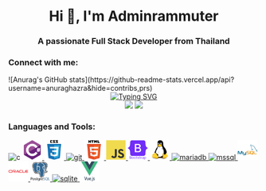 <h1 align="center">Hi 👋, I'm Adminrammuter</h1>
<h3 align="center">A passionate Full Stack Developer from Thailand</h3>

<h3 align="left">Connect with me:</h3>
<p align="left">
</p>
![Anurag's GitHub stats](https://github-readme-stats.vercel.app/api?username=anuraghazra&hide=contribs,prs)

<!-- Dynamic Text -->
<div align="center">
    <a href="https://git.io/typing-svg">
        <img src="https://readme-typing-svg.demolab.com?font=JetBrains+Mono&weight=600&size=32&duration=3000&pause=1000&color=ff3300&center=true&vCenter=true&width=500&lines=I'm+Adminrammuter;Delphi+Expert;" alt="Typing SVG" />
    </a>
</div>

<!-- GitHub Stats Section -->
<div align="center">
    <img height="180em" src="https://github-readme-stats.vercel.app/api?username=BitmasterXor&show_icons=true&theme=dark&include_all_commits=true&count_private=true&hide_border=true&title_color=2ef847&icon_color=2ef847&bg_color=0d1117"/>
    <img height="180em" src="https://github-readme-stats.vercel.app/api/top-langs/?username=BitmasterXor&layout=compact&langs_count=7&theme=dark&hide_border=true&title_color=2ef847&bg_color=0d1117"/>
</div>

<h3 align="left">Languages and Tools:</h3>
<p align="left"> <img src="https://upload.wikimedia.org/wikipedia/commons/5/55/Delphi_Logo_12.svg" alt="c" width="40" height="40"/> </a> <a href="https://www.w3schools.com/cs/" target="_blank" rel="noreferrer"> <img src="https://raw.githubusercontent.com/devicons/devicon/master/icons/csharp/csharp-original.svg" alt="csharp" width="40" height="40"/> </a> <a href="https://www.w3schools.com/css/" target="_blank" rel="noreferrer"> <img src="https://raw.githubusercontent.com/devicons/devicon/master/icons/css3/css3-original-wordmark.svg" alt="css3" width="40" height="40"/> </a> <a href="https://git-scm.com/" target="_blank" rel="noreferrer"> <img src="https://www.vectorlogo.zone/logos/git-scm/git-scm-icon.svg" alt="git" width="40" height="40"/> </a> <a href="https://www.w3.org/html/" target="_blank" rel="noreferrer"> <img src="https://raw.githubusercontent.com/devicons/devicon/master/icons/html5/html5-original-wordmark.svg" alt="html5" width="40" height="40"/> </a> <a href="https://developer.mozilla.org/en-US/docs/Web/JavaScript" target="_blank" rel="noreferrer"> <img src="https://raw.githubusercontent.com/devicons/devicon/master/icons/javascript/javascript-original.svg" alt="javascript" width="40" height="40"/> </a> <a href="https://www.linux.org/" target="_blank" rel="noreferrer"> <a href="https://getbootstrap.com" target="_blank" rel="noreferrer"> <img src="https://raw.githubusercontent.com/devicons/devicon/master/icons/bootstrap/bootstrap-plain-wordmark.svg" alt="bootstrap" width="40" height="40"/> </a> <a href="https://www.cprogramming.com/" target="_blank" rel="noreferrer"><img src="https://raw.githubusercontent.com/devicons/devicon/master/icons/linux/linux-original.svg" alt="linux" width="40" height="40"/> </a> <a href="https://mariadb.org/" target="_blank" rel="noreferrer"> <img src="https://www.vectorlogo.zone/logos/mariadb/mariadb-icon.svg" alt="mariadb" width="40" height="40"/> </a> <a href="https://www.microsoft.com/en-us/sql-server" target="_blank" rel="noreferrer"> <img src="https://www.svgrepo.com/show/303229/microsoft-sql-server-logo.svg" alt="mssql" width="40" height="40"/> </a> <a href="https://www.mysql.com/" target="_blank" rel="noreferrer"> <img src="https://raw.githubusercontent.com/devicons/devicon/master/icons/mysql/mysql-original-wordmark.svg" alt="mysql" width="40" height="40"/> </a> <a href="https://www.oracle.com/" target="_blank" rel="noreferrer"> <img src="https://raw.githubusercontent.com/devicons/devicon/master/icons/oracle/oracle-original.svg" alt="oracle" width="40" height="40"/> </a> <a href="https://www.postgresql.org" target="_blank" rel="noreferrer"> <img src="https://raw.githubusercontent.com/devicons/devicon/master/icons/postgresql/postgresql-original-wordmark.svg" alt="postgresql" width="40" height="40"/> </a> <a href="https://www.sqlite.org/" target="_blank" rel="noreferrer"> <img src="https://www.vectorlogo.zone/logos/sqlite/sqlite-icon.svg" alt="sqlite" width="40" height="40"/> </a> <a href="https://vuejs.org/" target="_blank" rel="noreferrer"> <img src="https://raw.githubusercontent.com/devicons/devicon/master/icons/vuejs/vuejs-original-wordmark.svg" alt="vuejs" width="40" height="40"/> </a> </p>
